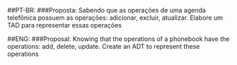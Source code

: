 ##PT-BR:
###Proposta:
Sabendo que as operações de uma agenda telefônica possuem as operações: adicionar, excluir, atualizar. 
Elabore um TAD para representar essas operações

##ENG:
###Proposal:
Knowing that the operations of a phonebook have the operations: add, delete, update. 
Create an ADT to represent these operations 